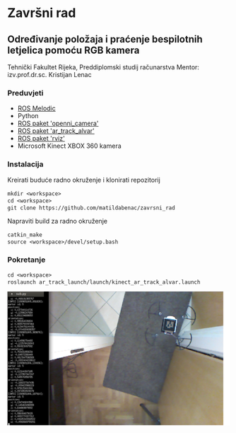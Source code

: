 # Završni rad 

## Određivanje položaja i praćenje bespilotnih letjelica pomoću RGB kamera

Tehnički Fakultet Rijeka, Preddiplomski studij računarstva 
Mentor: izv.prof.dr.sc. Kristijan Lenac

### Preduvjeti

* [ROS Melodic](https://wiki.ros.org/melodic)
* Python
* [ROS paket 'openni\_camera'](https://wiki.ros.org/openni_camera)
* [ROS paket 'ar\_track\_alvar'](https://wiki.ros.org/ar_track_alvar)
* [ROS paket 'rviz'](https://wiki.ros.org/rviz)
* Microsoft Kinect XBOX 360 kamera

### Instalacija
Kreirati buduće radno okruženje i klonirati repozitorij
```
mkdir <workspace>
cd <workspace>
git clone https://github.com/matildabenac/zavrsni_rad
```
Napraviti build za radno okruženje
```
catkin_make
source <workspace>/devel/setup.bash
```

### Pokretanje
```
cd <workspace>
roslaunch ar_track_launch/launch/kinect_ar_track_alvar.launch
```

![Prikaz rezultata pokretanja programa](tracking.png)

